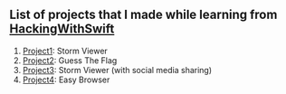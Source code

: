 ## List of projects that I made while learning from [HackingWithSwift](https://hackingwithswift.com/read)

1. [Project1](/Project1): Storm Viewer
2. [Project2](/Project2): Guess The Flag
3. [Project3](/Project3): Storm Viewer (with social media sharing)
4. [Project4](/Project4): Easy Browser
